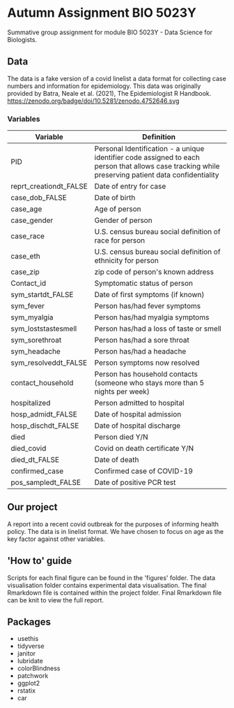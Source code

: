 # Autumn Assignment BIO 5023Y

Summative group assignment for module BIO 5023Y - Data Science for Biologists.

## Data

The data is a fake version of a covid linelist a data format for collecting case numbers and information for epidemiology. This data was originally provided by Batra, Neale et al. (2021), The Epidemiologist R Handbook. https://zenodo.org/badge/doi/10.5281/zenodo.4752646.svg

### Variables

| Variable| Definition|
|----|----|
| PID| Personal Identification - a unique identifier code assigned to each person that allows case tracking while preserving patient data confidentiality|
| reprt_creationdt_FALSE| Date of entry for case|
| case_dob_FALSE| Date of birth|
| case_age| Age of person|
| case_gender| Gender of person|
| case_race| U.S. census bureau social definition of race for person|
| case_eth| U.S. census bureau social definition of ethnicity for person|
| case_zip| zip code of person's known address|
| Contact_id| Symptomatic status of person|
| sym_startdt_FALSE| Date of first symptoms (if known)|
| sym_fever| Person has/had fever symptoms
| sym_myalgia| Person has/had myalgia symptoms
| sym_loststastesmell| Person has/had a loss of taste or smell
| sym_sorethroat| Person has/had a sore throat
| sym_headache| Person has/had a headache
| sym_resolveddt_FALSE| Person symptoms now resolved
| contact_household| Person has household contacts (someone who stays more than 5 nights per week)
| hospitalized| Person admitted to hospital
| hosp_admidt_FALSE| Date of hospital admission
| hosp_dischdt_FALSE| Date of hospital discharge
| died| Person died Y/N
| died_covid| Covid on death certificate Y/N
| died_dt_FALSE| Date of death
| confirmed_case| Confirmed case of COVID-19
| pos_sampledt_FALSE| Date of positive PCR test

## Our project
A report into a recent covid outbreak for the purposes of informing health policy. The data is in linelist format.
We have chosen to focus on age as the key factor against other variables.

## 'How to' guide
Scripts for each final figure can be found in the 'figures' folder. 
The data visualisation folder contains experimental data visualisation. 
The final Rmarkdown file is contained within the project folder.
Final Rmarkdown file can be knit to view the full report.

## Packages
* usethis
* tidyverse 
* janitor
* lubridate
* colorBlindness
* patchwork
* ggplot2
* rstatix
* car